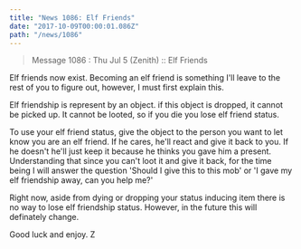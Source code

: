 ```yaml
---
title: "News 1086: Elf Friends"
date: "2017-10-09T00:00:01.086Z"
path: "/news/1086"
---
```


> Message 1086 : Thu Jul  5 (Zenith)     :: Elf Friends

Elf friends now exist. Becoming an elf friend is something I'll leave
to the rest of you to figure out, however, I must first explain this.

Elf friendship is represent by an object. if this object is dropped,
it cannot be picked up. It cannot be looted, so if you die you lose
elf friend status.

To use your elf friend status, give the object to the person you
want to let know you are an elf friend. If he cares, he'll react
and give it back to you. If he doesn't he'll just keep it because
he thinks you gave him a present. Understanding that since you
can't loot it and give it back, for the time being I will answer
the question 'Should I give this to this mob' or 'I gave my elf
friendship away, can you help me?'

Right now, aside from dying or dropping your status inducing
item there is no way to lose elf friendship status. However,
in the future this will definately change.

Good luck and enjoy.
Z